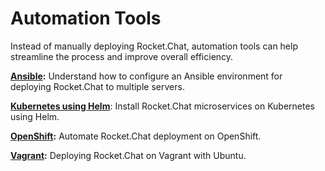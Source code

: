 # Automation Tools

Instead of manually deploying Rocket.Chat, automation tools can help streamline the process and improve overall efficiency.

[**Ansible**](ansible.md)**:** Understand how to configure an Ansible environment for deploying Rocket.Chat to multiple servers.

[**Kubernetes using Helm**](broken-reference): Install Rocket.Chat microservices on Kubernetes using Helm.

[**OpenShift**](openshift.md)**:**  Automate Rocket.Chat deployment on OpenShift.

[**Vagrant**](vagrant.md)**:** Deploying Rocket.Chat on Vagrant with Ubuntu.
